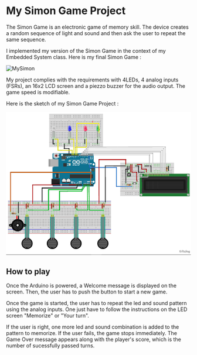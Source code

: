 
# My Simon Game Project

The Simon Game is an electronic game of memory skill. The device creates a random sequence of light and sound and then ask the user to 
repeat the same sequence.

I implemented my version of the Simon Game in the context of my Embedded System class. Here is my final Simon Game : 

![MySimon](images/simongame.png)

My project complies with the requirements with 4LEDs, 4 analog inputs (FSRs), an 16x2 LCD screen and a piezzo buzzer for the audio output.
The game speed is modifiable.

Here is the sketch of my Simon Game Project : 

![Fritzing](images/fritzing.png)

## How to play

Once the Arduino is powered, a Welcome message is displayed on the screen. Then, the user has to push the button to start a new game.

Once the game is started, the user has to repeat the led and sound pattern using the analog inputs. One just have to follow the instructions
on the LED screen "Memorize" or "Your turn".

If the user is right, one more led and sound combination is added to the pattern to memorize.
If the user fails, the game stops immediately. The Game Over message appears along with the player's score, which is the number of
sucessfully passed turns.
